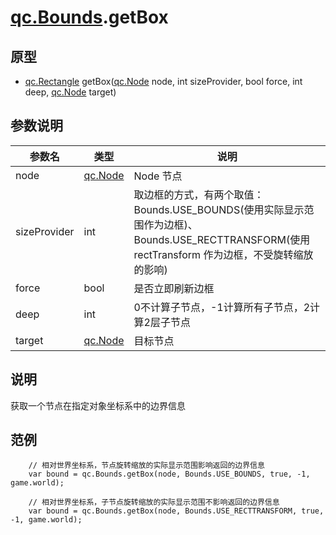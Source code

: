 # [qc.Bounds](Bounds.md).getBox

## 原型
* [qc.Rectangle](../geom/Rectangle.md) getBox([qc.Node](../gameobject/CNode.md) node, int sizeProvider, bool force, int deep, [qc.Node](../gameobject/CNode.md) target)

## 参数说明
| 参数名 | 类型 | 说明 |
| ------------- | ------------- | -------------|
| node | [qc.Node](../gameobject/CNode.md) | Node 节点 |
| sizeProvider | int | 取边框的方式，有两个取值：Bounds.USE_BOUNDS(使用实际显示范围作为边框)、Bounds.USE_RECTTRANSFORM(使用 rectTransform 作为边框，不受旋转缩放的影响) |
| force | bool | 是否立即刷新边框 |
| deep | int | 0不计算子节点，-1计算所有子节点，2计算2层子节点 |
| target | [qc.Node](../gameobject/CNode.md) | 目标节点 |

## 说明
获取一个节点在指定对象坐标系中的边界信息

## 范例
````
    // 相对世界坐标系，节点旋转缩放的实际显示范围影响返回的边界信息
    var bound = qc.Bounds.getBox(node, Bounds.USE_BOUNDS, true, -1, game.world);

    // 相对世界坐标系，子节点旋转缩放的实际显示范围不影响返回的边界信息
    var bound = qc.Bounds.getBox(node, Bounds.USE_RECTTRANSFORM, true, -1, game.world);
````
